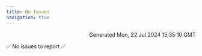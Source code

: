```yaml
---
title: No Issues
navigation: true
---
```


<p style="text-align:right;color:#cccs">
Generated Mon, 22 Jul 2024 15:35:10 GMT
</p>
<p>✅ No issues to report ✅</p>



